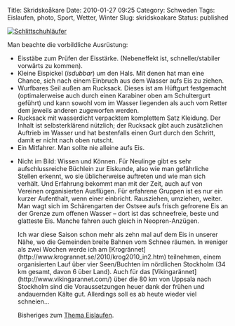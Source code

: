 Title: Skridskoåkare
Date: 2010-01-27 09:25
Category: Schweden
Tags: Eislaufen, photo, Sport, Wetter, Winter
Slug: skridskoakare
Status: published

[![Schlittschuhläufer](/pic/skridskoakare_s.jpg "Schlittschuhläufer")](/pic/skridskoakare_l.jpg)

Man beachte die vorbildliche Ausrüstung:

-   Eisstäbe zum Prüfen der Eisstärke. (Nebeneffekt ist,
    schneller/stabiler vorwärts zu kommen).
-   Kleine Eispickel (*isdubbar*) um den Hals. Mit denen hat man eine
    Chance, sich nach einem Einbruch aus dem Wasser aufs Eis zu ziehen.
-   Wurfbares Seil außen am Rucksack. Dieses ist am Hüftgurt festgemacht
    (optimalerweise auch durch einen Karabiner oben am Schultergurt
    geführt) und kann sowohl vom im Wasser liegenden als auch vom Retter
    dem jeweils anderen zugeworfen werden.
-   Rucksack mit wasserdicht verpacktem komplettem Satz Kleidung. Der
    Inhalt ist selbsterklärend nützlich; der Rucksack gibt auch
    zusätzlichen Auftrieb im Wasser und hat bestenfalls einen Gurt durch
    den Schritt, damit er nicht nach oben rutscht.
-   Ein Mitfahrer. Man sollte nie alleine aufs Eis.

<ul>
<li>
Nicht im Bild: Wissen und Können. Für Neulinge gibt es sehr
aufschlussreiche Büchlein zur Eiskunde, also wie man gefährliche Stellen
erkennt, wo sie üblicherweise auftreten und wie man sich verhält. Und
Erfahrung bekommt man mit der Zeit, auch auf von Vereinen organisierten
Ausflügen. Für erfahrene Gruppen ist es nur ein kurzer Aufenthalt, wenn
einer einbricht. Rausziehen, umziehen, weiter. Man wagt sich im
Schärengarten der Ostsee aufs frisch gefrorene Eis an der Grenze zum
offenen Wasser – dort ist das schneefreie, beste und glatteste Eis.
Manche fahren auch gleich in Neopren-Anzügen.

</p>
Ich war diese Saison schon mehr als zehn mal auf dem Eis in unserer
Nähe, wo die Gemeinden breite Bahnen vom Schnee räumen. In weniger als
zwei Wochen werde ich am
[Krogrännet](http://www.krogrannet.se/2010/krog2010_in2.htm) teilnehmen,
einem organisierten Lauf über vier Seen/Buchten im nördlichen Stockholm
(34 km gesamt, davon 6 über Land). Auch für das
[Vikingarännet](http://www.vikingarannet.com/) über die 80 km von
Uppsala nach Stockholm sind die Voraussetzungen heuer dank der frühen
und andauernden Kälte gut. Allerdings soll es ab heute wieder viel
schneien…

Bisheriges zum [Thema Eislaufen](http://www.fiket.de/tag/eislaufen).


